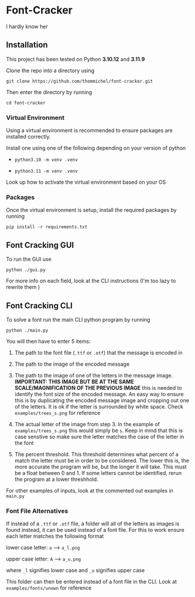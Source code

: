 # Font-Cracker
I hardly know her

## Installation

This project has been tested on Python **3.10.12** and **3.11.9**

Clone the repo into a directory using 

`git clone https://github.com/thommichel/font-cracker.git`

Then enter the directory by running

`cd font-cracker`

### Virtual Environment

Using a virtual environment is recommended to ensure packages are installed correctly.

Install one using one of the following depending on your version of python

- `python3.10 -m venv .venv`

- `python3.11 -m venv .venv` 

Look up how to activate the virtual environment based on your OS

### Packages

Once the virtual environment is setup, install the required packages by running

`pip install -r requirements.txt`

## Font Cracking GUI

To run the GUI use 

`python ./gui.py`

For more info on each field, look at the CLI instructions \(I'm too lazy to rewrite them \)

## Font Cracking CLI

To solve a font run the main CLI python program by running

`python ./main.py`

You will then have to enter 5 items:

1. The path to the font file (`.ttf` or `.otf`) that the message is encoded in

2. The path to the image of the encoded message

3. The path to the image of one of the letters in the message image. **IMPORTANT: THIS IMAGE BUT BE AT THE SAME SCALE/MAGNIFICATION OF THE PREVIOUS IMAGE** this is needed to identify the font size of the encoded message. An easy way to ensure this is by duplicating the encoded message image and cropping out one of the letters. It is ok if the letter is surrounded by white space. Check `examples/trees_s.png` for reference

4. The actual letter of the image from step 3. In the example of `examples/trees_s.png` this would simply be `s`. Keep in mind that this is case senstive so make sure the letter matches the case of the letter in the font

5. The percent threshold. This threshold determines what percent of a match the letter must be in order to be considered. The lower this is, the more accurate the program will be, but the longer it will take. This must be a float between 0 and 1. If some letters cannot be identified, rerun the program at a lower threshhold.

For other examples of inputs, look at the commented out examples in `main.py`

### Font File Alternatives

If instead of a `.ttf` or `.otf` file, a folder will all of the letters as images is found instead, it can be used instead of a font file. For this to work ensure each letter matches the following format

lower case letter: `a` --> `a_l.png`

upper case letter: `A` --> `a_u.png`

where `_l` signifies lower case and `_u` signifies upper case

This folder can then be entered instead of a font file in the CLI. Look at `examples/fonts/unown` for reference